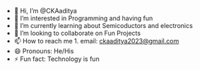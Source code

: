 - 👋 Hi, I’m @CKAaditya
- 👀 I’m interested in Programming and having fun
- 🌱 I’m currently learning about Semicoductors and electronics
- 💞️ I’m looking to collaborate on Fun Projects
- 📫 How to reach me 1. email: ckaaditya2023@gmail.com 
- 😄 Pronouns: He/His
- ⚡ Fun fact: Technology is fun

<!---
CKAaditya/CKAaditya is a ✨ special ✨ repository because its `README.md` (this file) appears on your GitHub profile.
You can click the Preview link to take a look at your changes.
--->
